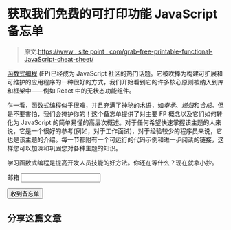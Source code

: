 # 获取我们免费的可打印功能 JavaScript 备忘单

> 原文:[https://www . site point . com/grab-free-printable-functional-JavaScript-cheat-sheet/](https://www.sitepoint.com/grab-free-printable-functional-javascript-cheat-sheet/)

[函数式编程](https://www.sitepoint.com/introduction-functional-javascript/) (FP)已经成为 JavaScript 社区的热门话题。它被吹捧为构建可扩展和可维护的应用程序的一种很好的方式，我们开始看到它的许多核心原则被纳入到库和框架中——例如 React 中的无状态功能组件。

乍一看，函数式编程似乎很难，并且充满了神秘的术语，如*奉承*、*递归*和*合成*。但是不要害怕，我们会掩护你的！这个备忘单提供了对主要 FP 概念以及它们如何转化为 JavaScript 的简单易懂的高层次概述。对于任何希望快速掌握该主题的人来说，它是一个很好的参考(例如，对于工作面试)，对于经验较少的程序员来说，它也是该主题的介绍。每一节都附有一个可运行的代码示例和进一步阅读的链接，这样您可以加深和巩固您对各种主题的知识。

学习函数式编程是提高开发人员技能的好方法。你还在等什么？现在就拿小抄。

<form action="http://go.sitepoint.com/t/y/s/sjutyr/" method="post" id="subForm">

<label for="fieldEmail">邮箱</label>
<input id="fieldEmail" name="cm-sjutyr-sjutyr" type="email" required="">

<button type="submit">收到备忘单</button>

</form>

## 分享这篇文章